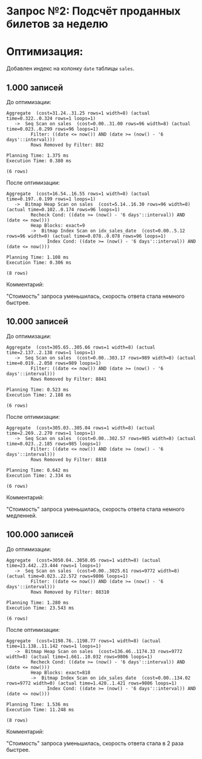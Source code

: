 # Запрос №2: Подсчёт проданных билетов за неделю

# Оптимизация:

Добавлен индекс на колонку `date` таблицы `sales`.

## 1.000 записей

До оптимизации:

```postgresql
Aggregate  (cost=31.24..31.25 rows=1 width=8) (actual time=0.322..0.324 rows=1 loops=1)
   ->  Seq Scan on sales  (cost=0.00..31.00 rows=96 width=8) (actual time=0.023..0.299 rows=96 loops=1)
         Filter: ((date <= now()) AND (date >= (now() - '6 days'::interval)))
         Rows Removed by Filter: 882

Planning Time: 1.375 ms
Execution Time: 0.380 ms

(6 rows)
```

После оптимизации:

```postgresql
Aggregate  (cost=16.54..16.55 rows=1 width=8) (actual time=0.197..0.199 rows=1 loops=1)
   ->  Bitmap Heap Scan on sales  (cost=5.14..16.30 rows=96 width=8) (actual time=0.102..0.174 rows=96 loops=1)
         Recheck Cond: ((date >= (now() - '6 days'::interval)) AND (date <= now()))
         Heap Blocks: exact=9
         ->  Bitmap Index Scan on idx_sales_date  (cost=0.00..5.12 rows=96 width=0) (actual time=0.078..0.078 rows=96 loops=1)
               Index Cond: ((date >= (now() - '6 days'::interval)) AND (date <= now()))

Planning Time: 1.108 ms
Execution Time: 0.306 ms

(8 rows)
```

Комментарий:

"Стоимость" запроса уменьшилась, скорость ответа стала немного быстрее.

## 10.000 записей

До оптимизации:

```postgresql
Aggregate  (cost=305.65..305.66 rows=1 width=8) (actual time=2.137..2.138 rows=1 loops=1)
   ->  Seq Scan on sales  (cost=0.00..303.17 rows=989 width=8) (actual time=0.019..2.058 rows=989 loops=1)
         Filter: ((date <= now()) AND (date >= (now() - '6 days'::interval)))
         Rows Removed by Filter: 8841

Planning Time: 0.523 ms
Execution Time: 2.188 ms

(6 rows)
```

После оптимизации:

```postgresql
Aggregate  (cost=305.03..305.04 rows=1 width=8) (actual time=2.269..2.270 rows=1 loops=1)
   ->  Seq Scan on sales  (cost=0.00..302.57 rows=985 width=8) (actual time=0.023..2.185 rows=985 loops=1)
         Filter: ((date <= now()) AND (date >= (now() - '6 days'::interval)))
         Rows Removed by Filter: 8818

Planning Time: 0.642 ms
Execution Time: 2.334 ms

(6 rows)
```

Комментарий:

"Стоимость" запроса уменьшилась, скорость ответа стала немного медленней.

## 100.000 записей

До оптимизации:

```postgresql
Aggregate  (cost=3050.04..3050.05 rows=1 width=8) (actual time=23.442..23.444 rows=1 loops=1)
   ->  Seq Scan on sales  (cost=0.00..3025.61 rows=9772 width=8) (actual time=0.023..22.572 rows=9806 loops=1)
         Filter: ((date <= now()) AND (date >= (now() - '6 days'::interval)))
         Rows Removed by Filter: 88310

Planning Time: 1.280 ms
Execution Time: 23.543 ms

(6 rows)
```

После оптимизации:

```postgresql
Aggregate  (cost=1198.76..1198.77 rows=1 width=8) (actual time=11.138..11.142 rows=1 loops=1)
   ->  Bitmap Heap Scan on sales  (cost=136.46..1174.33 rows=9772 width=8) (actual time=1.661..10.032 rows=9806 loops=1)
         Recheck Cond: ((date >= (now() - '6 days'::interval)) AND (date <= now()))
         Heap Blocks: exact=818
         ->  Bitmap Index Scan on idx_sales_date  (cost=0.00..134.02 rows=9772 width=0) (actual time=1.420..1.421 rows=9806 loops=1)
               Index Cond: ((date >= (now() - '6 days'::interval)) AND (date <= now()))

Planning Time: 1.536 ms
Execution Time: 11.248 ms

(8 rows)
```

Комментарий:

"Стоимость" запроса уменьшилась, скорость ответа стала в 2 раза быстрее.
